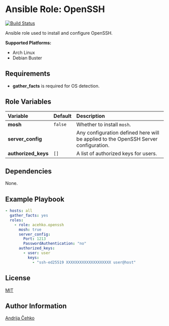 # Ansible Role: OpenSSH
[![Build Status](https://travis-ci.com/acehko/ansible-openssh.svg?branch=master)](https://travis-ci.com/acehko/ansible-openssh)

Ansible role used to install and configure OpenSSH.

**Supported Platforms:**
- Arch Linux
- Debian Buster

## Requirements
- **gather_facts** is required for OS detection.

## Role Variables
| Variable       | Default | Description                                                                         |
|:---------------|:--------|:------------------------------------------------------------------------------------|
| **mosh**           | `false` | Whether to install `mosh`.                                                          |                                                                                            |
| **server_config**   |         | Any configuration defined here will be applied to the OpenSSH Server configuration. |
| **authorized_keys** | `[]`    | A list of authorized keys for users.                                                |

## Dependencies
None.

## Example Playbook
```yaml
- hosts: all
  gather_facts: yes
  roles:
    - role: acehko.openssh
      mosh: true
      server_config:
        Port: 1213
        PasswordAuthentication: "no"
      authorized_keys:
        - user: user
          keys:
            - "ssh-ed25519 XXXXXXXXXXXXXXXXXXXX user@host"
```

## License
[MIT](LICENSE)

## Author Information
[Andrija Čehko](https://github.com/acehko)
